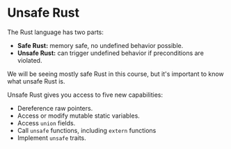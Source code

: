 # Unsafe Rust

The Rust language has two parts:

- **Safe Rust:** memory safe, no undefined behavior possible.
- **Unsafe Rust:** can trigger undefined behavior if preconditions are violated.

We will be seeing mostly safe Rust in this course, but it's important to know
what unsafe Rust is.

Unsafe Rust gives you access to five new capabilities:

- Dereference raw pointers.
- Access or modify mutable static variables.
- Access `union` fields.
- Call `unsafe` functions, including `extern` functions
- Implement `unsafe` traits.
